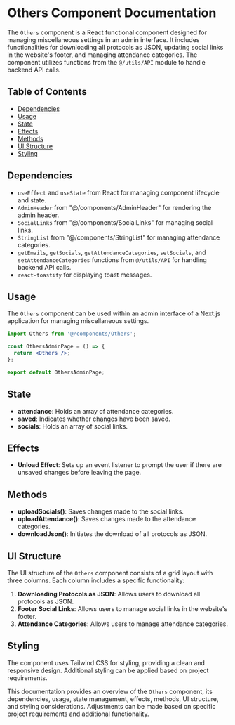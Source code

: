 # Others Component Documentation

The `Others` component is a React functional component designed for managing miscellaneous settings in an admin interface. It includes functionalities for downloading all protocols as JSON, updating social links in the website's footer, and managing attendance categories. The component utilizes functions from the `@/utils/API` module to handle backend API calls.

## Table of Contents

- [Dependencies](#dependencies)
- [Usage](#usage)
- [State](#state)
- [Effects](#effects)
- [Methods](#methods)
- [UI Structure](#ui-structure)
- [Styling](#styling)

## Dependencies

- `useEffect` and `useState` from React for managing component lifecycle and state.
- `AdminHeader` from "@/components/AdminHeader" for rendering the admin header.
- `SocialLinks` from "@/components/SocialLinks" for managing social links.
- `StringList` from "@/components/StringList" for managing attendance categories.
- `getEmails`, `getSocials`, `getAttendanceCategories`, `setSocials`, and `setAttendanceCategories` functions from `@/utils/API` for handling backend API calls.
- `react-toastify` for displaying toast messages.

## Usage

The `Others` component can be used within an admin interface of a Next.js application for managing miscellaneous settings.

```jsx
import Others from '@/components/Others';

const OthersAdminPage = () => {
  return <Others />;
};

export default OthersAdminPage;
```

## State

- **attendance**: Holds an array of attendance categories.
- **saved**: Indicates whether changes have been saved.
- **socials**: Holds an array of social links.

## Effects

- **Unload Effect**: Sets up an event listener to prompt the user if there are unsaved changes before leaving the page.

## Methods

- **uploadSocials()**: Saves changes made to the social links.
- **uploadAttendance()**: Saves changes made to the attendance categories.
- **downloadJson()**: Initiates the download of all protocols as JSON.

## UI Structure

The UI structure of the `Others` component consists of a grid layout with three columns. Each column includes a specific functionality:
1. **Downloading Protocols as JSON**: Allows users to download all protocols as JSON.
2. **Footer Social Links**: Allows users to manage social links in the website's footer.
3. **Attendance Categories**: Allows users to manage attendance categories.

## Styling

The component uses Tailwind CSS for styling, providing a clean and responsive design. Additional styling can be applied based on project requirements.

This documentation provides an overview of the `Others` component, its dependencies, usage, state management, effects, methods, UI structure, and styling considerations. Adjustments can be made based on specific project requirements and additional functionality.